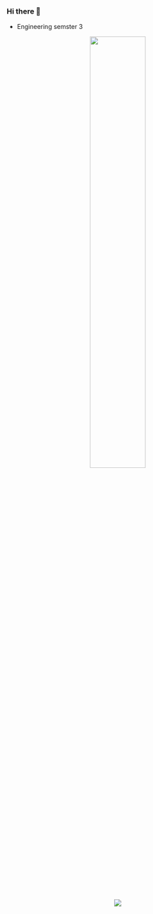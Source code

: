 
### Hi there 👋
- Engineering semster 3
<div align = "center">
<img style = "align:center;" width=50% src="https://user-images.githubusercontent.com/75431678/148881855-4fa0c814-d6bd-4d80-85c7-643d9a3eb636.gif">
 </div>

<!--
**thunder-007/thunder-007** is a ✨ _special_ ✨ repository because its `README.md` (this file) appears on your GitHub profile.

Here are some ideas to get you started:

- 🌱 I’m currently learning ...
- 👯 I’m looking to collaborate!
 on ...
- 🤔 I’m looking for help with ...
- 💬 Ask me about ...
- 📫 How to reach me: ...
- 😄 Pronouns: ...
- ⚡ Fun fact: ...
-->
<div align = "center">
<img src="https://github-readme-stats.vercel.app/api?username=thunder-007&show_icons=true&theme=tokyonight">
<!--img src="https://github-readme-stats.vercel.app/api/top-langs/?username=thunder-007&layout=compact"-->
</div>
